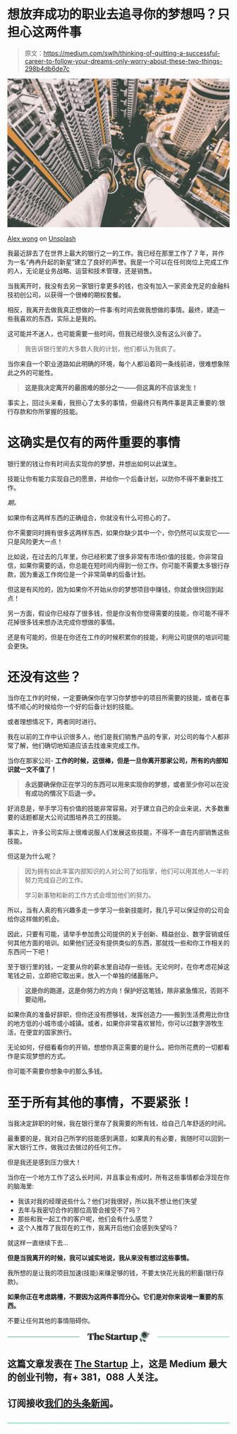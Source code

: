 # 想放弃成功的职业去追寻你的梦想吗？只担心这两件事

> 原文：<https://medium.com/swlh/thinking-of-quitting-a-successful-career-to-follow-your-dreams-only-worry-about-these-two-things-298b4db6de7c>

![](img/0d66636d745da3627e0ab42b467f9d5b.png)

[Alex wong](https://unsplash.com/@killerfvith?utm_source=medium&utm_medium=referral) on [Unsplash](https://unsplash.com?utm_source=medium&utm_medium=referral)

我最近辞去了在世界上最大的银行之一的工作。我已经在那里工作了 7 年，并作为一名“冉冉升起的新星”建立了良好的声誉。我是一个可以在任何岗位上完成工作的人，无论是业务战略、运营和技术管理，还是销售。

当我离开时，我没有去另一家银行拿更多的钱，也没有加入一家资金充足的金融科技初创公司，以获得一个很棒的期权套餐。

相反，我离开去做我真正想做的一件事:有时间去做我想做的事情。最终，建造一些我喜欢的东西，实际上是我的。

这可能并不迷人，也可能需要一些时间，但我已经很久没有这么兴奋了。

> 我告诉银行里的大多数人我的计划，他们都认为我疯了。

当你来自一个职业道路如此明确的环境，每个人都沿着同一条线前进，很难想象除此之外的可能性。

> **这是我决定离开的最困难的部分之一——但这真的不应该发生！**

事实上，回过头来看，我担心了太多的事情，但最终只有两件事是真正重要的:银行存款和你所掌握的技能。

# 这确实是仅有的两件重要的事情

银行里的钱让你有时间去实现你的梦想，并想出如何以此谋生。

技能让你有能力实现自己的愿景，并给你一个后备计划，以防你不得不重新找工作。

*期。*

如果你有这两样东西的正确组合，你就没有什么可担心的了。

你不需要同时拥有很多这两样东西，如果你缺少其中一个，你仍然可以实现它——只是风险更大一点！

比如说，在过去的几年里，你已经积累了很多非常有市场价值的技能，你非常自信，如果你需要的话，你总能在短时间内得到一份工作。你可能不需要太多银行存款，因为重返工作岗位是一个非常简单的后备计划。

但这是有风险的，因为如果你不开始从你的梦想项目中赚钱，你就会很快回到起点！

另一方面，假设你已经存了很多钱，但是你没有你觉得需要的技能，你可能不得不花掉很多钱来想办法完成你想做的事情。

还是有可能的，但是在你还在工作的时候积累你的技能，利用公司提供的培训可能会更快。

# **还没有这些？**

当你在工作的时候，一定要确保你在学习你梦想中的项目所需要的技能，或者在事情不顺心的时候给你一个好的后备计划的技能。

或者理想情况下，两者同时进行。

我在以前的工作中认识很多人，他们是我们销售产品的专家，对公司的每个人都非常了解，他们确切地知道应该去找谁来完成工作。

当你在那家公司- **工作的时候，这很棒，但是一旦你离开那家公司，所有的内部知识就一文不值了！**

> **永远要确保你正在学习的东西可以用来实现你的梦想，或者至少你可以在没有成功的情况下后退一步。**

好消息是，举手学习有价值的技能非常容易。对于建立自己的企业来说，大多数重要的话题都是大公司试图培养员工的技能。

事实上，许多公司实际上很难说服人们发展这些技能，不得不一直在内部销售这些技能。

但这是为什么呢？

> 因为拥有如此丰富内部知识的人对公司了如指掌，他们可以用其他人一半的努力完成自己的工作。
> 
> 学习新事物和新的工作方式会增加他们的努力。

所以，当有人真的有兴趣多走一步学习一些新技能时，我几乎可以保证你的公司会给你这样做的机会。

因此，只要有可能，请举手参加贵公司提供的关于创新、精益创业、数字营销或任何其他方面的培训。如果他们还没有提供类似的东西，那就找一些和你工作相关的东西问一下吧！

至于银行里的钱，一定要从你的薪水里自动存一些钱。无论何时，在你考虑花掉这笔钱之前，立即把它取出来，放入一个单独的储蓄账户。

> **这是你的跑道，这是你努力的方向！保护好这笔钱，除非紧急情况，否则不要动用。**

如果你真的准备好辞职，但你还没有攒够钱，发挥创造力——搬到生活费用比你住的地方低的小城市或小城镇。或者，如果你非常喜欢冒险，你可以过数字游牧生活，在便宜的国家旅行。

无论如何，仔细看看你的开销，想想你真正需要的是什么。把你所花费的一切都看作是实现梦想的方式。

你可能不需要你想象中的那么多钱。

# 至于所有其他的事情，不要紧张！

当我决定辞职的时候，我在银行里存了我需要的所有钱，给自己几年舒适的时间。

最重要的是，我对自己所学的技能感到满意，如果真的有必要，我随时可以回到一家大银行工作，做我过去做过的任何工作。

但是我还是感到压力很大！

当你在一个地方工作了这么长时间，并且事业有成时，所有这些事情都会浮现在你的脑海里:

*   我该对我的经理说些什么？他们对我很好，所以我不想让他们失望
*   去年与我密切合作的那位高管会接受不了吗？
*   那些和我一起工作的客户呢，他们会有什么感觉？
*   这个人推荐了我现在的工作，我离开后他们会感到失望吗？

就这样一直继续下去…

**但是当我离开的时候，我可以诚实地说，我从来没有想过这些事情。**

我所想的是让我的项目加速(技能)来赚足够的钱，不要太快花光我的积蓄(银行存款)。

**如果你正在考虑跳槽，不要因为这两件事而分心。它们是对你来说唯一重要的东西。**

不要让任何其他的事情阻碍你。

[![](img/308a8d84fb9b2fab43d66c117fcc4bb4.png)](https://medium.com/swlh)

## 这篇文章发表在 [The Startup](https://medium.com/swlh) 上，这是 Medium 最大的创业刊物，有+ 381，088 人关注。

## 订阅接收[我们的头条新闻](http://growthsupply.com/the-startup-newsletter/)。

[![](img/b0164736ea17a63403e660de5dedf91a.png)](https://medium.com/swlh)